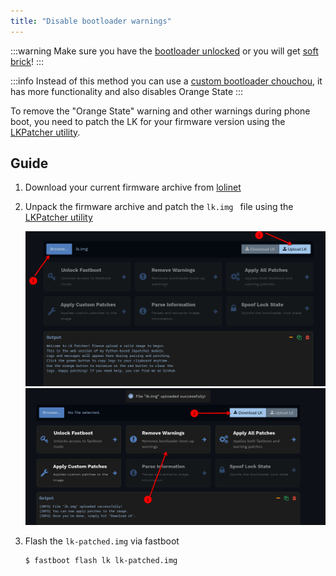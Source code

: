```yaml
---
title: "Disable bootloader warnings"
---
```


:::warning
Make sure you have the [bootloader unlocked](../dev/bootloader.md) or you will get [soft brick](../info/softbrick.md)!
:::

:::info
Instead of this method you can use a [custom bootloader chouchou](./custom-bootloader.mdx), it has more functionality and also disables Orange State
:::

To remove the "Orange State" warning and other warnings during phone boot, you need to patch the LK for your firmware version using the [LKPatcher utility](https://lkpatcher.r0rt1z2.com/).

## Guide
1. Download your current firmware archive from [lolinet](https://mirrors.lolinet.com/firmware/lenomola/2023/penangf/official/)
2. Unpack the firmware archive and patch the ```lk.img ``` file using the [LKPatcher utility](https://lkpatcher.r0rt1z2.com/)

    ![1.png](../../static/assets/disable-bootloader-warnings/1.png)
    ![2.png](../../static/assets/disable-bootloader-warnings/2.png)

3. Flash the ```lk-patched.img``` via fastboot
    ```shell
    $ fastboot flash lk lk-patched.img
    ```